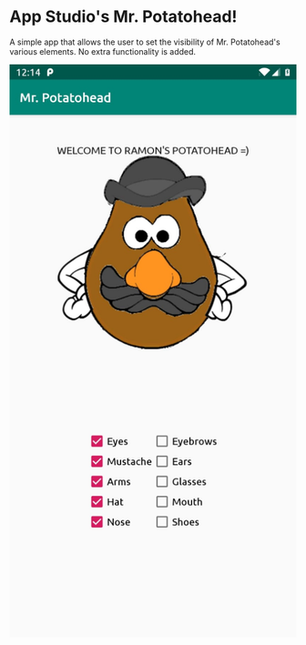 # App Studio's Mr. Potatohead!

A simple app that allows the user to set the visibility of Mr. Potatohead's various elements. No extra functionality is added.

![alt text](https://github.com/Ram0nB/AppsMprog-Mr._Potatohead/blob/master/screenshot.jpeg?raw=true)
